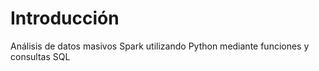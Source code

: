 # Introducción

Análisis de datos masivos Spark utilizando Python mediante funciones y consultas SQL

#
